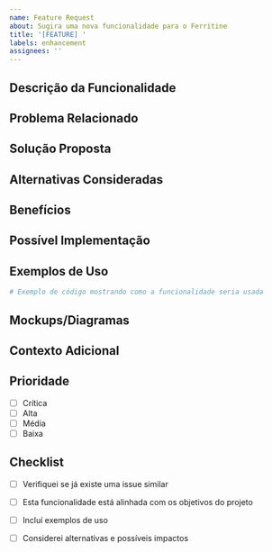 ```yaml
---
name: Feature Request
about: Sugira uma nova funcionalidade para o Ferritine
title: '[FEATURE] '
labels: enhancement
assignees: ''
---
```


## Descrição da Funcionalidade
<!-- Uma descrição clara e concisa da funcionalidade que você gostaria de ver -->

## Problema Relacionado
<!-- Opcional: Esta funcionalidade está relacionada a algum problema? Ex: "Estou sempre frustrado quando..." -->

## Solução Proposta
<!-- Uma descrição clara e concisa do que você quer que aconteça -->

## Alternativas Consideradas
<!-- Uma descrição clara e concisa de quaisquer soluções alternativas ou funcionalidades que você considerou -->

## Benefícios
<!-- Como esta funcionalidade beneficiaria o projeto e seus usuários? -->

## Possível Implementação
<!-- Opcional: Se você tem ideias sobre como implementar, compartilhe aqui -->

## Exemplos de Uso
<!-- Forneça exemplos de como esta funcionalidade seria usada -->
```python
# Exemplo de código mostrando como a funcionalidade seria usada
```

## Mockups/Diagramas
<!-- Se aplicável, adicione mockups, diagramas ou screenshots para ajudar a explicar a funcionalidade -->

## Contexto Adicional
<!-- Adicione qualquer outro contexto, screenshots ou exemplos sobre a solicitação de funcionalidade aqui -->

## Prioridade
<!-- Na sua opinião, qual a prioridade desta funcionalidade? -->
- [ ] Crítica
- [ ] Alta
- [ ] Média
- [ ] Baixa

## Checklist
- [ ] Verifiquei se já existe uma issue similar
- [ ] Esta funcionalidade está alinhada com os objetivos do projeto
- [ ] Incluí exemplos de uso
- [ ] Considerei alternativas e possíveis impactos

